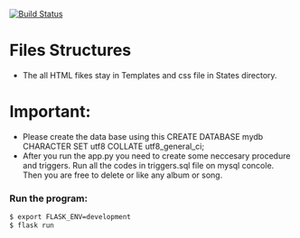 [![Build Status](https://travis-ci.org/joemccann/dillinger.svg?branch=master)](https://travis-ci.org/joemccann/dillinger)


# Files Structures

  - The all HTML fikes stay in Templates and css file in States directory.

# Important:
  - Please create the data base using this CREATE DATABASE mydb  CHARACTER SET utf8   COLLATE utf8_general_ci;
  - After you run the app.py you need to create some neccesary procedure and triggers. Run all the codes in triggers.sql file on mysql concole. Then you are free to delete or like any album or song.

### Run the program:
```sh
$ export FLASK_ENV=development
$ flask run
```



